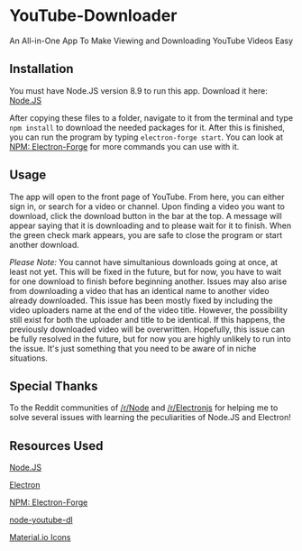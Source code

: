 # YouTube-Downloader

An All-in-One App To Make Viewing and Downloading YouTube Videos Easy

## Installation

You must have Node.JS version 8.9 to run this app. Download it here: [Node.JS](https://nodejs.org/en/)

After copying these files to a folder, navigate to it from the terminal and type `npm install` to download the needed packages for it. After this is finished, you can run the program by typing `electron-forge start`. You can look at [NPM: Electron-Forge](https://www.npmjs.com/package/electron-forge) for more commands you can use with it.

## Usage

The app will open to the front page of YouTube. From here, you can either sign in, or search for a video or channel. Upon finding a video you want to download, click the download button in the bar at the top. A message will appear saying that it is downloading and to please wait for it to finish. When the green check mark appears, you are safe to close the program or start another download.

*Please Note:*
You cannot have simultanious downloads going at once, at least not yet. This will be fixed in the future, but for now, you have to wait for one download to finish before beginning another. Issues may also arise from downloading a video that has an identical name to another video already downloaded. This issue has been mostly fixed by including the video uploaders name at the end of the video title. However, the possibility still exist for both the uploader and title to be identical. If this happens, the previously downloaded video will be overwritten. Hopefully, this issue can be fully resolved in the future, but for now you are highly unlikely to run into the issue. It's just something that you need to be aware of in niche situations.

## Special Thanks

To the Reddit communities of [/r/Node](https://www.reddit.com/r/node/) and [/r/Electronjs](https://www.reddit.com/r/electronjs/) for helping me to solve several issues with learning the peculiarities of Node.JS and Electron!

## Resources Used

[Node.JS](https://nodejs.org/en/)

[Electron](https://electron.atom.io/)

[NPM: Electron-Forge](https://www.npmjs.com/package/electron-forge)

[node-youtube-dl](https://github.com/przemyslawpluta/node-youtube-dl)

[Material.io Icons](https://material.io/icons/)
